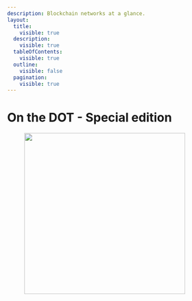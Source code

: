 ```yaml
---
description: Blockchain networks at a glance.
layout:
  title:
    visible: true
  description:
    visible: true
  tableOfContents:
    visible: true
  outline:
    visible: false
  pagination:
    visible: true
---
```


# On the DOT - Special edition

<figure><img src="../../.gitbook/assets/InfographicSpecial1.png" alt="" width="375"><figcaption></figcaption></figure>

<div><figure><img src="../../.gitbook/assets/InfographicSpecial2.png" alt=""><figcaption></figcaption></figure> <figure><img src="../../.gitbook/assets/InfographicSpecial3.png" alt=""><figcaption></figcaption></figure> <figure><img src="../../.gitbook/assets/InfographicSpecial4.png" alt=""><figcaption></figcaption></figure></div>

<div><figure><img src="../../.gitbook/assets/InfographicSpecial5.png" alt=""><figcaption></figcaption></figure> <figure><img src="../../.gitbook/assets/InfographicSpecial6.png" alt=""><figcaption></figcaption></figure> <figure><img src="../../.gitbook/assets/InfographicSpecial7.png" alt=""><figcaption></figcaption></figure></div>

<div><figure><img src="../../.gitbook/assets/InfographicSpecial8.png" alt=""><figcaption></figcaption></figure> <figure><img src="../../.gitbook/assets/InfographicSpecial9.png" alt=""><figcaption></figcaption></figure> <figure><img src="../../.gitbook/assets/InfographicSpecial10.png" alt=""><figcaption></figcaption></figure></div>
